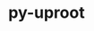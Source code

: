 ---
title: "py-uproot"
layout: cache
categories: [package, develop]
meta: {"compilers": ["none"], "num_specs": 12, "num_specs_by_stack": {"hep": 12, "root": 12}, "oss": ["ubuntu22.04"], "platforms": ["linux"], "stacks": ["hep", "root"], "targets": ["x86_64_v3"], "versions": ["4.3.7"]}
spec_details: [{"compiler": "none", "hash": "4wos7il2bwmf2thjcn7shyurb67z5id6", "os": "ubuntu22.04", "platform": "linux", "size": "-", "stacks": ["hep", "root"], "target": "x86_64_v3", "variants": ["build_system=python_pip", "+lz4", "+xrootd", "+zstd"], "versions": ["4.3.7"]}, {"compiler": "none", "hash": "6v3utwtbhv472kcuymasnfpg2v446uux", "os": "ubuntu22.04", "platform": "linux", "size": "-", "stacks": ["hep", "root"], "target": "x86_64_v3", "variants": ["build_system=python_pip", "+lz4", "+xrootd", "+zstd"], "versions": ["4.3.7"]}, {"compiler": "none", "hash": "dwgnmd6wojgtz42dq7fncgjrmgbk4ubt", "os": "ubuntu22.04", "platform": "linux", "size": "-", "stacks": ["hep", "root"], "target": "x86_64_v3", "variants": ["build_system=python_pip", "+lz4", "+xrootd", "+zstd"], "versions": ["4.3.7"]}, {"compiler": "none", "hash": "irdyu477ltxferwqpphipesvex452h6z", "os": "ubuntu22.04", "platform": "linux", "size": "-", "stacks": ["hep", "root"], "target": "x86_64_v3", "variants": ["build_system=python_pip", "+lz4", "+xrootd", "+zstd"], "versions": ["4.3.7"]}, {"compiler": "none", "hash": "klp3tzd5yhfsc5cl3iievirixw4wiztw", "os": "ubuntu22.04", "platform": "linux", "size": "-", "stacks": ["hep", "root"], "target": "x86_64_v3", "variants": ["build_system=python_pip", "+lz4", "+xrootd", "+zstd"], "versions": ["4.3.7"]}, {"compiler": "none", "hash": "lxpbqyjiquzcc3o7mkm7nap5jrvkikvi", "os": "ubuntu22.04", "platform": "linux", "size": "-", "stacks": ["hep", "root"], "target": "x86_64_v3", "variants": ["build_system=python_pip", "+lz4", "+xrootd", "+zstd"], "versions": ["4.3.7"]}, {"compiler": "none", "hash": "nc3wlmnqdtw4nyb2644i5rjsizhzsziv", "os": "ubuntu22.04", "platform": "linux", "size": "-", "stacks": ["hep", "root"], "target": "x86_64_v3", "variants": ["build_system=python_pip", "+lz4", "+xrootd", "+zstd"], "versions": ["4.3.7"]}, {"compiler": "none", "hash": "r6qb23dscefviqdf733srn6zemozcrxs", "os": "ubuntu22.04", "platform": "linux", "size": "-", "stacks": ["hep", "root"], "target": "x86_64_v3", "variants": ["build_system=python_pip", "+lz4", "+xrootd", "+zstd"], "versions": ["4.3.7"]}, {"compiler": "none", "hash": "rudpeuzvoutlfexcmu62iezqrbdxtb6x", "os": "ubuntu22.04", "platform": "linux", "size": "-", "stacks": ["hep", "root"], "target": "x86_64_v3", "variants": ["build_system=python_pip", "+lz4", "+xrootd", "+zstd"], "versions": ["4.3.7"]}, {"compiler": "none", "hash": "ssrebssvy5hpyzdy7ii3zqtd6qjctdsj", "os": "ubuntu22.04", "platform": "linux", "size": "-", "stacks": ["hep", "root"], "target": "x86_64_v3", "variants": ["build_system=python_pip", "+lz4", "+xrootd", "+zstd"], "versions": ["4.3.7"]}, {"compiler": "none", "hash": "tc5fx6qbarsyu4gdtwtgq3lrz4qjnpgq", "os": "ubuntu22.04", "platform": "linux", "size": "-", "stacks": ["hep", "root"], "target": "x86_64_v3", "variants": ["build_system=python_pip", "+lz4", "+xrootd", "+zstd"], "versions": ["4.3.7"]}, {"compiler": "none", "hash": "z33whkqnixzedobof7mkupt4gbonctig", "os": "ubuntu22.04", "platform": "linux", "size": "-", "stacks": ["hep", "root"], "target": "x86_64_v3", "variants": ["build_system=python_pip", "+lz4", "+xrootd", "+zstd"], "versions": ["4.3.7"]}]
---
